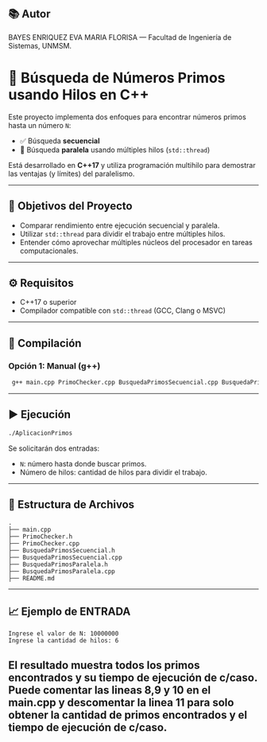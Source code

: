 ## 📚 Autor

BAYES ENRIQUEZ EVA MARIA FLORISA — Facultad de Ingeniería de Sistemas, UNMSM.

# 🔢 Búsqueda de Números Primos usando Hilos en C++

Este proyecto implementa dos enfoques para encontrar números primos hasta un número `N`:

- ✅ Búsqueda **secuencial**
- 🚀 Búsqueda **paralela** usando múltiples hilos (`std::thread`)

Está desarrollado en **C++17** y utiliza programación multihilo para demostrar las ventajas (y límites) del paralelismo.

---

## 🧠 Objetivos del Proyecto

- Comparar rendimiento entre ejecución secuencial y paralela.
- Utilizar `std::thread` para dividir el trabajo entre múltiples hilos.
- Entender cómo aprovechar múltiples núcleos del procesador en tareas computacionales.

---

## ⚙️ Requisitos

- C++17 o superior
- Compilador compatible con `std::thread` (GCC, Clang o MSVC)

---

## 🚀 Compilación

### Opción 1: Manual (g++)

```bash
 g++ main.cpp PrimoChecker.cpp BusquedaPrimosSecuencial.cpp BusquedaPrimosParalela.cpp -o AplicacionPrimos -std=c++17 -pthread
```

---

## ▶️ Ejecución

```bash
./AplicacionPrimos
```

Se solicitarán dos entradas:

- `N`: número hasta donde buscar primos.
- Número de hilos: cantidad de hilos para dividir el trabajo.

---

## 📝 Estructura de Archivos

```
.
├── main.cpp                        
├── PrimoChecker.h
├── PrimoChecker.cpp
├── BusquedaPrimosSecuencial.h
├── BusquedaPrimosSecuencial.cpp
├── BusquedaPrimosParalela.h
├── BusquedaPrimosParalela.cpp
├── README.md
```

---

## 📈 Ejemplo de ENTRADA

```
Ingrese el valor de N: 10000000
Ingrese la cantidad de hilos: 6

```
El resultado muestra todos los primos encontrados y su tiempo de ejecución de c/caso.
Puede comentar las lineas 8,9 y 10 en el main.cpp y descomentar la linea 11 para solo obtener la cantidad de primos encontrados y el tiempo de ejecución de c/caso.
---


